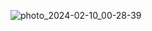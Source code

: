 ![photo_2024-02-10_00-28-39](https://github.com/ProgramNotWorking/QuotesApp/assets/106459487/c575455e-3f94-4597-976c-588a1340f50a)
